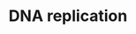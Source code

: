 ---
annotations:
- id: PW:0000098
  parent: regulatory pathway
  type: Pathway Ontology
  value: DNA replication pathway
authors:
- Kdahlquist
- MaintBot
- D.Koren
- Thomas
- Egonw
- Christine Chichester
- Eweitz
- UlasBabayigit
- DeSl
description: 'DNA replication, the basis for biological inheritance, is a fundamental
  process occurring in all living organisms to copy their DNA. This process is "replication"
  in that each strand of the original double-stranded DNA molecule serves as template
  for the reproduction of the complementary strand. Hence, following DNA replication,
  two identical DNA molecules have been produced from a single double-stranded DNA
  molecule. Cellular proofreading and error-checking mechanisms ensure near perfect
  fidelity for DNA replication.  Source: [[wikipedia:DNA_replication|Wikipedia]]'
last-edited: 2021-05-28
organisms:
- Caenorhabditis elegans
redirect_from:
- /index.php/Pathway:WP192
- /instance/WP192
- /instance/WP192_rr118534
revision: r118534
schema-jsonld:
- '@context': https://schema.org/
  '@id': https://wikipathways.github.io/pathways/WP192.html
  '@type': Dataset
  creator:
    '@type': Organization
    name: WikiPathways
  description: 'DNA replication, the basis for biological inheritance, is a fundamental
    process occurring in all living organisms to copy their DNA. This process is "replication"
    in that each strand of the original double-stranded DNA molecule serves as template
    for the reproduction of the complementary strand. Hence, following DNA replication,
    two identical DNA molecules have been produced from a single double-stranded DNA
    molecule. Cellular proofreading and error-checking mechanisms ensure near perfect
    fidelity for DNA replication.  Source: [[wikipedia:DNA_replication|Wikipedia]]'
  keywords:
  - ADP
  - ARPA
  - ATP
  - CDC46
  - CTP
  - F08B4.5
  - F10C2.4
  - F33H2.5
  - F34D10.2
  - GTP
  - UTP
  - Y39A1A.12
  - Y47D3A.28
  - Y47D3A.29
  - cdc-6
  - dATP
  - dCTP
  - dGTP
  - dUTP
  - div-1
  - mcm-2
  - mcm-3
  - mcm-4
  - mcm-6
  - mcm-7
  - orc-2
  - pri-1
  - pri-2
  - rfc-1
  - rfc-2
  - rfc-3
  - ubq-1
  - ubq-2
  license: CC0
  name: DNA replication
seo: CreativeWork
title: DNA replication
wpid: WP192
---
